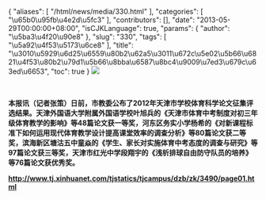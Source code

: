 {
    "aliases": [
        "/html/news/media/330.html"
    ],
    "categories": [
        "\u65b0\u95fb\u4e2d\u5fc3"
    ],
    "contributors": [],
    "date": "2013-05-29T00:00:00+08:00",
    "isCJKLanguage": true,
    "params": {
        "author": "\u5ba3\u4f20\u90e8"
    },
    "slug": "330",
    "tags": [
        "\u5a92\u4f53\u5173\u6ce8"
    ],
    "title": "\u3010\u5929\u6d25\u6559\u80b2\u62a5\u3011\u672c\u5e02\u5b66\u6821\u4f53\u80b2\u79d1\u5b66\u8bba\u6587\u8bc4\u9009\u7ed3\u679c\u63ed\u6653",
    "toc": true
}
![](https://cdn.tfls.online/mirror/full/f9dea057fea75fc3faf4ed4132f14dfb426daae2.jpg)

 

**本报讯（记者张策）日前，市教委公布了2012年天津市学校体育科学论文征集评选结果。天津外国语大学附属外国语学校叶旭兵的《天津市体育中考制度对初三年级体育教学的影响》等48篇论文获一等奖，河东区务实小学杨希的《对新课程标准下如何运用现代体育教学设计提高课堂效率的调查分析》等80篇论文获二等奖，滨海新区塘沽五中童焱的《学生、家长对实施体育中考态度的调查与研究》等97篇论文获三等奖，天津市红光中学段翔宇的《浅析排球自由防守队员的培养》等76篇论文获优秀奖。**

**http://www.tj.xinhuanet.com/tjstatics/tjcampus/dzb/zk/3490/page01.html**

 

